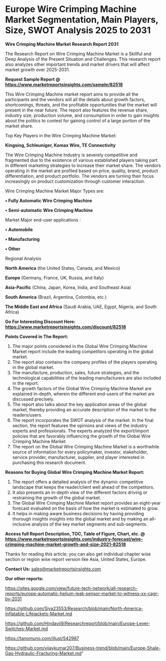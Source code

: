 # Europe Wire Crimping Machine Market Segmentation, Main Players, Size, SWOT Analysis 2025 to 2031

<strong>Wire Crimping Machine Market Research Report 2031</strong>

The Research Report on Wire Crimping Machine Market is a Skillful and Deep Analysis of the Present Situation and Challenges. This research report also analyzes other important trends and market drivers that will affect market growth over 2025-2031.

<strong>Request Sample Report @ <a href=https://www.marketreportsinsights.com/sample/82518>https://www.marketreportsinsights.com/sample/82518</a></strong>

This Wire Crimping Machine market report aims to provide all the participants and the vendors will all the details about growth factors, shortcomings, threats, and the profitable opportunities that the market will present in the near future. The report also features the revenue share, industry size, production volume, and consumption in order to gain insights about the politics to contest for gaining control of a large portion of the market share.

Top Key Players in the Wire Crimping Machine Market:

<strong>Kingsing, Schleuniger, Komax Wire, TE Connectivity</strong>

The Wire Crimping Machine Industry is severely competitive and fragmented due to the existence of various established players taking part in different marketing strategies to increase their market share. The vendors operating in the market are profiled based on price, quality, brand, product differentiation, and product portfolio. The vendors are turning their focus increasingly on product customization through customer interaction.

Wire Crimping Machine Market Major Types are:

<strong>• Fully Automatic Wire Crimping Machine

• Semi-automatic Wire Crimping Machine</strong>

Market Major end-user applications :

<strong>• Automobile

• Manufacturing

• Other</strong>

Regional Analysis

</u><strong><b>North America</b></strong> (the United States, Canada, and Mexico)

<strong><b>Europe </b></strong>(Germany, France, UK, Russia, and Italy)

<strong><b>Asia-Pacific</b></strong> (China, Japan, Korea, India, and Southeast Asia)

<strong><b>South America</b></strong> (Brazil, Argentina, Colombia, etc.)

<strong><b>The Middle East and Africa</b></strong> (Saudi Arabia, UAE, Egypt, Nigeria, and South Africa)

<strong>Go For Interesting Discount Here: <a href=https://www.marketreportsinsights.com/discount/82518>https://www.marketreportsinsights.com/discount/82518</a></strong>

<strong>Points Covered in The Report:</strong>
<ol>
  <li>The major points considered in the Global Wire Crimping Machine Market report include the leading competitors operating in the global market.</li>
  <li>The report also contains the company profiles of the players operating in the global market.</li>
  <li>The manufacture, production, sales, future strategies, and the technological capabilities of the leading manufacturers are also included in the report.</li>
  <li>The growth factors of the Global Wire Crimping Machine Market are explained in-depth, wherein the different end-users of the market are discussed precisely.</li>
  <li>The report also talks about the key application areas of the global market, thereby providing an accurate description of the market to the readers/users.</li>
  <li>The report incorporates the SWOT analysis of the market. In the final section, the report features the opinions and views of the industry experts and professionals. The experts analyzed the export/import policies that are favorably influencing the growth of the Global Wire Crimping Machine Market.</li>
  <li>The report on the Global Wire Crimping Machine Market is a worthwhile source of information for every policymaker, investor, stakeholder, service provider, manufacturer, supplier, and player interested in purchasing this research document.</li>
</ol>
<strong>Reasons for Buying Global Wire Crimping Machine Market Report:</strong>

<ol>
  <li>The report offers a detailed analysis of the dynamic competitive landscape that keeps the reader/client well ahead of the competitors.</li>
  <li>It also presents an in-depth view of the different factors driving or restraining the growth of the global market.</li>
  <li>The Global Wire Crimping Machine Market report provides an eight-year forecast evaluated on the basis of how the market is estimated to grow.</li>
  <li>It helps in making aware business decisions by having providing thorough insights insights into the global market and by making an all-inclusive analysis of the key market segments and sub-segments.</li>
</ol>
<strong>Access full Report Description, TOC, Table of Figure, Chart, etc. @ <a href=https://www.marketreportsinsights.com/industry-forecast/wire-crimping-machine-market-growth-and-size-2021-82518>https://www.marketreportsinsights.com/industry-forecast/wire-crimping-machine-market-growth-and-size-2021-82518</a></strong>


Thanks for reading this article; you can also get individual chapter wise section or region wise report version like Asia, United States, Europe.

<strong>Contact Us:</strong>
sales@marketreportsinsights.com

<strong>Our other reports:</strong>

<a href=https://sites.google.com/view/future-tech-network/all-research-reports/europe-automatic-helium-leak-sensor-market-to-witness-xx-cagr-by-2031>https://sites.google.com/view/future-tech-network/all-research-reports/europe-automatic-helium-leak-sensor-market-to-witness-xx-cagr-by-2031</a>

<a href=https://github.com/Siya23553/Research/blob/main/North-America-Inflatable-Lifejackets-Market.md>https://github.com/Siya23553/Research/blob/main/North-America-Inflatable-Lifejackets-Market.md</a>

<a href=https://github.com/Hindavii9/Researchreport/blob/main/Europe-Lever-Switches-Market.md>https://github.com/Hindavii9/Researchreport/blob/main/Europe-Lever-Switches-Market.md</a>

<a href=https://tanomuno.com/illust/542987>https://tanomuno.com/illust/542987</a>

<a href=https://github.com/vijaykumar207/Business-trend/blob/main/Europe-Shale-Gas-Hydraulic-Fracturing-Market.md>https://github.com/vijaykumar207/Business-trend/blob/main/Europe-Shale-Gas-Hydraulic-Fracturing-Market.md</a>"
